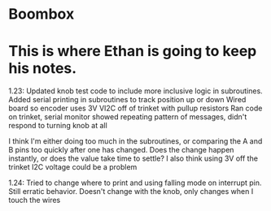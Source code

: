 # Boombox
# This is where Ethan is going to keep his notes.

1.23:
Updated knob test code to include more inclusive logic in subroutines.
Added serial printing in subroutines to track position up or down
Wired board so encoder uses 3V VI2C off of trinket with pullup resistors
Ran code on trinket, serial monitor showed repeating pattern of messages, didn't respond to turning knob at all

I think I'm either doing too much in the subroutines, or comparing the A and B pins too quickly after one
has changed. Does the change happen instantly, or does the value take time to settle?
I also think using 3V off the trinket I2C voltage could be a problem

1.24:
Tried to change where to print and using falling mode on interrupt pin. Still erratic behavior. Doesn't 
change with the knob, only changes when I touch the wires